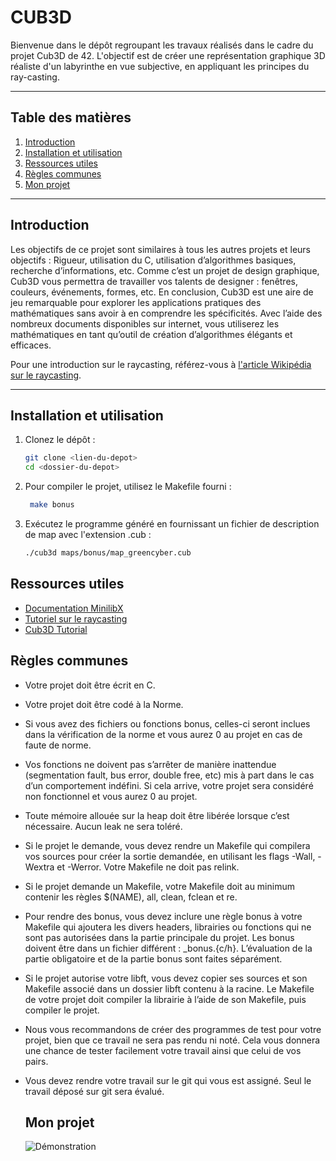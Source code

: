 # CUB3D

Bienvenue dans le dépôt regroupant les travaux réalisés dans le cadre du projet Cub3D de 42. L'objectif est de créer une représentation graphique 3D réaliste d'un labyrinthe en vue subjective, en appliquant les principes du ray-casting.

---

## Table des matières

1. [Introduction](#introduction)
2. [Installation et utilisation](#installation-et-utilisation)
3. [Ressources utiles](#ressources-utiles)
4. [Règles communes](#règles-communes)
5. [Mon projet](#Mon-projet)

---

## Introduction

Les objectifs de ce projet sont similaires à tous les autres projets et leurs objectifs :
Rigueur, utilisation du C, utilisation d’algorithmes basiques, recherche d’informations, etc.
Comme c’est un projet de design graphique, Cub3D vous permettra de travailler vos talents de designer : fenêtres, couleurs, événements, formes, etc.
En conclusion, Cub3D est une aire de jeu remarquable pour explorer les applications pratiques des mathématiques sans avoir à en comprendre les spécificités.
Avec l’aide des nombreux documents disponibles sur internet, vous utiliserez les mathématiques en tant qu’outil de création d’algorithmes élégants et efficaces.

Pour une introduction sur le raycasting, référez-vous à [l'article Wikipédia sur le raycasting](https://fr.wikipedia.org/wiki/Raycasting#:~:text=Le%20ray%20casting%20est%20une,par%20une%20carte%20graphique%20d%C3%A9di%C3%A9e.).

---

## Installation et utilisation

1. Clonez le dépôt :
   ```bash
   git clone <lien-du-depot>
   cd <dossier-du-depot>

2. Pour compiler le projet, utilisez le Makefile fourni :
   ```bash
	make bonus

3. Exécutez le programme généré en fournissant un fichier de description de map avec l'extension .cub  :
	```bash
	./cub3d maps/bonus/map_greencyber.cub

## Ressources utiles

- [Documentation MinilibX](https://harm-smits.github.io/42docs/libs/minilibx)
- [Tutoriel sur le raycasting](https://lodev.org/cgtutor/raycasting.html)
- [Cub3D Tutorial](https://medium.com/@afatir.ahmedfatir/cub3d-tutorial-af5dd31d2fcf)

## Règles communes

- Votre projet doit être écrit en C.
- Votre projet doit être codé à la Norme. 
- Si vous avez des fichiers ou fonctions bonus, celles-ci seront inclues dans la vérification de la norme et vous aurez 0 au projet en cas de faute de norme.
- Vos fonctions ne doivent pas s’arrêter de manière inattendue (segmentation fault, bus error, double free, etc) mis à part dans le cas d’un comportement indéfini. Si cela arrive, votre projet sera considéré non fonctionnel et vous aurez 0 au projet.
- Toute mémoire allouée sur la heap doit être libérée lorsque c’est nécessaire. Aucun leak ne sera toléré.
- Si le projet le demande, vous devez rendre un Makefile qui compilera vos sources pour créer la sortie demandée, en utilisant les flags -Wall, -Wextra et -Werror. Votre Makefile ne doit pas relink.
- Si le projet demande un Makefile, votre Makefile doit au minimum contenir les règles $(NAME), all, clean, fclean et re.
- Pour rendre des bonus, vous devez inclure une règle bonus à votre Makefile qui ajoutera les divers headers, librairies ou fonctions qui ne sont pas autorisées dans la partie principale du projet. Les bonus doivent être dans un fichier différent : _bonus.{c/h}. L’évaluation de la partie obligatoire et de la partie bonus sont faites séparément.
- Si le projet autorise votre libft, vous devez copier ses sources et son Makefile associé dans un dossier libft contenu à la racine. Le Makefile de votre projet doit compiler la librairie à l’aide de son Makefile, puis compiler le projet.
- Nous vous recommandons de créer des programmes de test pour votre projet, bien que ce travail ne sera pas rendu ni noté. Cela vous donnera une chance de tester facilement votre travail ainsi que celui de vos pairs.
- Vous devez rendre votre travail sur le git qui vous est assigné. Seul le travail déposé sur git sera évalué.

  ## Mon projet

  ![Démonstration](cub3D/Screencast.gif)
